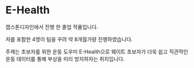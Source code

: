 # E-Health
캡스톤디자인에서 진행 한 졸업 작품입니다.

저를 포함한 4명이 팀을 꾸려 약 8개월가량 진행하였습니다.

주제는 초보자를 위한 운동 도우미 E-Health으로 웨이트 초보자가 더욱 쉽고 직관적인 운동 데이터를 통해 부상을 미리 방지하자는 취지입니다.

